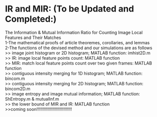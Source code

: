 # IR and MIR: (To be Updated and Completed:)
The Information &amp; Mutual Information Ratio for Counting Image Local Features and Their Matches
\
1-The mathematical proofs of article theoremes, corollaries, and lemmas
\
2-The functions of the devised method and our simulations are as follows 
\
\>> image joint histogram or 2D histogram; MATLAB function: imhist2D.m
\
\>> IR: image local feature points count: MATLAB function 
\
\>> MIR: match local feature points count over two given frames: MATLAB function
\
\>> contiguous intensity merging for 1D histogram; MATLAB function: bincom.m
\
\>> contiguous intensity merging for 2D histogram; MATLAB function: bincom2D.m
\
\>> image entropy and image mutual information; MATLAB function: ShEntropy.m & mutualInf.m
\
\>> the lower bound of MIR and IR: MATLAB function
\
\>>coming soon!!!!!!!!!!!!!!!!!!!!!!!!!!!!!
